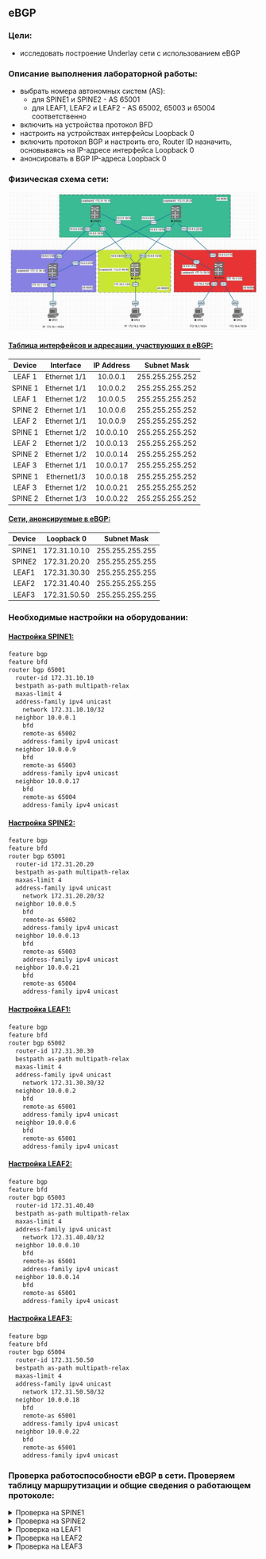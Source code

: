 ## eBGP

### Цели:
- исследовать построение Underlay сети с использованием eBGP

### Описание выполнения лабораторной работы:
- выбрать номера автономных систем (AS):
    - для SPINE1 и SPINE2 - AS 65001
    - для LEAF1, LEAF2 и LEAF2 - AS 65002, 65003 и 65004 соответственно
- включить на устройства протокол BFD
- настроить на устройствах интерфейсы Loopback 0
- включить протокол BGP и настроить его, Router ID назначить, основываясь на IP-адресе интерфейса Loopback 0
- анонсировать в BGP IP-адреса Loopback 0

### Физическая схема сети:
![Схема](Network_topology_with_ebgp.jpg)

#### <u>Таблица интерфейсов и адресации, участвующих в eBGP:</u>

|Device|Interface|IP Address|Subnet Mask|
|:-:|:-:|:-:|:-:|
|LEAF 1|Ethernet 1/1|10.0.0.1|255.255.255.252|
|SPINE 1|Ethernet 1/1|10.0.0.2|255.255.255.252|
|LEAF 1|Ethernet 1/2|10.0.0.5|255.255.255.252|
|SPINE 2|Ethernet 1/1|10.0.0.6|255.255.255.252|
|LEAF 2|Ethernet 1/1|10.0.0.9|255.255.255.252|
|SPINE 1|Ethernet 1/2|10.0.0.10|255.255.255.252|
|LEAF 2|Ethernet 1/2|10.0.0.13|255.255.255.252|
|SPINE 2|Ethernet 1/2|10.0.0.14|255.255.255.252|
|LEAF 3|Ethernet 1/1|10.0.0.17|255.255.255.252|
|SPINE 1|Ethernet1/3|10.0.0.18|255.255.255.252|
|LEAF 3|Ethernet 1/2|10.0.0.21|255.255.255.252|
|SPINE 2|Ethernet 1/3|10.0.0.22|255.255.255.252|

#### <u>Сети, анонсируемые в eBGP:</u>

|Device|Loopback 0|Subnet Mask|
|:-:|:-:|:-:|
|SPINE1|172.31.10.10|255.255.255.255|
|SPINE2|172.31.20.20|255.255.255.255|
|LEAF1|172.31.30.30|255.255.255.255|
|LEAF2|172.31.40.40|255.255.255.255|
|LEAF3|172.31.50.50|255.255.255.255|

### Необходимые настройки на оборудовании:

#### <u>Настройка SPINE1:</u>
```
feature bgp
feature bfd
router bgp 65001
  router-id 172.31.10.10
  bestpath as-path multipath-relax
  maxas-limit 4
  address-family ipv4 unicast
    network 172.31.10.10/32
  neighbor 10.0.0.1
    bfd
    remote-as 65002
    address-family ipv4 unicast
  neighbor 10.0.0.9
    bfd
    remote-as 65003
    address-family ipv4 unicast
  neighbor 10.0.0.17
    bfd
    remote-as 65004
    address-family ipv4 unicast
```
#### <u>Настройка SPINE2:</u>
```
feature bgp
feature bfd
router bgp 65001
  router-id 172.31.20.20
  bestpath as-path multipath-relax
  maxas-limit 4
  address-family ipv4 unicast
    network 172.31.20.20/32
  neighbor 10.0.0.5
    bfd
    remote-as 65002
    address-family ipv4 unicast
  neighbor 10.0.0.13
    bfd
    remote-as 65003
    address-family ipv4 unicast
  neighbor 10.0.0.21
    bfd
    remote-as 65004
    address-family ipv4 unicast
```
#### <u>Настройка LEAF1:</u>
```
feature bgp
feature bfd
router bgp 65002
  router-id 172.31.30.30
  bestpath as-path multipath-relax
  maxas-limit 4
  address-family ipv4 unicast
    network 172.31.30.30/32
  neighbor 10.0.0.2
    bfd
    remote-as 65001
    address-family ipv4 unicast
  neighbor 10.0.0.6
    bfd
    remote-as 65001
    address-family ipv4 unicast
```
#### <u>Настройка LEAF2:</u>
```
feature bgp
feature bfd
router bgp 65003
  router-id 172.31.40.40
  bestpath as-path multipath-relax
  maxas-limit 4
  address-family ipv4 unicast
    network 172.31.40.40/32
  neighbor 10.0.0.10
    bfd
    remote-as 65001
    address-family ipv4 unicast
  neighbor 10.0.0.14
    bfd
    remote-as 65001
    address-family ipv4 unicast
```
#### <u>Настройка LEAF3:</u>
```
feature bgp
feature bfd
router bgp 65004
  router-id 172.31.50.50
  bestpath as-path multipath-relax
  maxas-limit 4
  address-family ipv4 unicast
    network 172.31.50.50/32
  neighbor 10.0.0.18
    bfd
    remote-as 65001
    address-family ipv4 unicast
  neighbor 10.0.0.22
    bfd
    remote-as 65001
    address-family ipv4 unicast
```
### Проверка работоспособности eBGP в сети. Проверяем таблицу маршрутизации и общие сведения о работающем протоколе:

<details>
<summary>Проверка на SPINE1</summary>

```
SPINE1# sh ip bgp summary 
BGP summary information for VRF default, address family IPv4 Unicast
BGP router identifier 172.31.10.10, local AS number 65001
BGP table version is 9, IPv4 Unicast config peers 3, capable peers 3
4 network entries and 4 paths using 976 bytes of memory
BGP attribute entries [4/688], BGP AS path entries [3/18]
BGP community entries [0/0], BGP clusterlist entries [0/0]

Neighbor        V    AS MsgRcvd MsgSent   TblVer  InQ OutQ Up/Down  State/PfxRcd
10.0.0.1        4 65002      13      12        9    0    0 00:06:35 1         
10.0.0.9        4 65003      11      10        9    0    0 00:04:04 1         
10.0.0.17       4 65004       9       8        9    0    0 00:02:03 1    

SPINE1# sh ip bgp 
BGP routing table information for VRF default, address family IPv4 Unicast
BGP table version is 9, Local Router ID is 172.31.10.10
Status: s-suppressed, x-deleted, S-stale, d-dampened, h-history, *-valid, >-best
Path type: i-internal, e-external, c-confed, l-local, a-aggregate, r-redist, I-injected
Origin codes: i - IGP, e - EGP, ? - incomplete, | - multipath, & - backup, 2 - best2

   Network            Next Hop            Metric     LocPrf     Weight Path
*>l172.31.10.10/32    0.0.0.0                           100      32768 i
*>e172.31.30.30/32    10.0.0.1                                       0 65002 i
*>e172.31.40.40/32    10.0.0.9                                       0 65003 i
*>e172.31.50.50/32    10.0.0.17                                      0 65004 i

SPINE1# sh ip route bgp-65001 
IP Route Table for VRF "default"
'*' denotes best ucast next-hop
'**' denotes best mcast next-hop
'[x/y]' denotes [preference/metric]
'%<string>' in via output denotes VRF <string>

172.31.30.30/32, ubest/mbest: 1/0
    *via 10.0.0.1, [20/0], 00:09:13, bgp-65001, external, tag 65002
172.31.40.40/32, ubest/mbest: 1/0
    *via 10.0.0.9, [20/0], 00:06:42, bgp-65001, external, tag 65003
172.31.50.50/32, ubest/mbest: 1/0
    *via 10.0.0.17, [20/0], 00:04:41, bgp-65001, external, tag 65004
```
</details>
<details>
<summary>Проверка на SPINE2</summary>

```
SPINE2# sh ip bgp summary 
BGP summary information for VRF default, address family IPv4 Unicast
BGP router identifier 172.31.20.20, local AS number 65001
BGP table version is 9, IPv4 Unicast config peers 3, capable peers 3
4 network entries and 4 paths using 976 bytes of memory
BGP attribute entries [4/688], BGP AS path entries [3/18]
BGP community entries [0/0], BGP clusterlist entries [0/0]

Neighbor        V    AS MsgRcvd MsgSent   TblVer  InQ OutQ Up/Down  State/PfxRcd
10.0.0.5        4 65002      16      15        9    0    0 00:09:38 1         
10.0.0.13       4 65003      14      13        9    0    0 00:07:10 1         
10.0.0.21       4 65004      12      11        9    0    0 00:05:08 1  

SPINE2# sh ip bgp 
BGP routing table information for VRF default, address family IPv4 Unicast
BGP table version is 9, Local Router ID is 172.31.20.20
Status: s-suppressed, x-deleted, S-stale, d-dampened, h-history, *-valid, >-best
Path type: i-internal, e-external, c-confed, l-local, a-aggregate, r-redist, I-injected
Origin codes: i - IGP, e - EGP, ? - incomplete, | - multipath, & - backup, 2 - best2

   Network            Next Hop            Metric     LocPrf     Weight Path
*>l172.31.20.20/32    0.0.0.0                           100      32768 i
*>e172.31.30.30/32    10.0.0.5                                       0 65002 i
*>e172.31.40.40/32    10.0.0.13                                      0 65003 i
*>e172.31.50.50/32    10.0.0.21                                      0 65004 i

SPINE2# sh ip route bgp
IP Route Table for VRF "default"
'*' denotes best ucast next-hop
'**' denotes best mcast next-hop
'[x/y]' denotes [preference/metric]
'%<string>' in via output denotes VRF <string>

172.31.30.30/32, ubest/mbest: 1/0
    *via 10.0.0.5, [20/0], 00:10:38, bgp-65001, external, tag 65002
172.31.40.40/32, ubest/mbest: 1/0
    *via 10.0.0.13, [20/0], 00:08:10, bgp-65001, external, tag 65003
172.31.50.50/32, ubest/mbest: 1/0
    *via 10.0.0.21, [20/0], 00:06:08, bgp-65001, external, tag 65004
```
</details>
<details>
<summary>Проверка на LEAF1</summary>

```
LEAF1# sh ip bgp summary 
BGP summary information for VRF default, address family IPv4 Unicast
BGP router identifier 172.31.30.30, local AS number 65002
BGP table version is 11, IPv4 Unicast config peers 2, capable peers 2
5 network entries and 7 paths using 1460 bytes of memory
BGP attribute entries [4/688], BGP AS path entries [3/26]
BGP community entries [0/0], BGP clusterlist entries [0/0]

Neighbor        V    AS MsgRcvd MsgSent   TblVer  InQ OutQ Up/Down  State/PfxRcd
10.0.0.2        4 65001      20      17       11    0    0 00:11:19 3         
10.0.0.6        4 65001      19      17       11    0    0 00:11:07 3  

LEAF1# sh ip bgp 
BGP routing table information for VRF default, address family IPv4 Unicast
BGP table version is 11, Local Router ID is 172.31.30.30
Status: s-suppressed, x-deleted, S-stale, d-dampened, h-history, *-valid, >-best
Path type: i-internal, e-external, c-confed, l-local, a-aggregate, r-redist, I-injected
Origin codes: i - IGP, e - EGP, ? - incomplete, | - multipath, & - backup, 2 - best2

   Network            Next Hop            Metric     LocPrf     Weight Path
*>e172.31.10.10/32    10.0.0.2                                       0 65001 i
*>e172.31.20.20/32    10.0.0.6                                       0 65001 i
*>l172.31.30.30/32    0.0.0.0                           100      32768 i
* e172.31.40.40/32    10.0.0.6                                       0 65001 65003 i
*>e                   10.0.0.2                                       0 65001 65003 i
* e172.31.50.50/32    10.0.0.6                                       0 65001 65004 i
*>e                   10.0.0.2                                       0 65001 65004 i

LEAF1# sh ip route bgp-65002 
IP Route Table for VRF "default"
'*' denotes best ucast next-hop
'**' denotes best mcast next-hop
'[x/y]' denotes [preference/metric]
'%<string>' in via output denotes VRF <string>

172.31.10.10/32, ubest/mbest: 1/0
    *via 10.0.0.2, [20/0], 00:12:14, bgp-65002, external, tag 65001
172.31.20.20/32, ubest/mbest: 1/0
    *via 10.0.0.6, [20/0], 00:12:02, bgp-65002, external, tag 65001
172.31.40.40/32, ubest/mbest: 1/0
    *via 10.0.0.2, [20/0], 00:09:44, bgp-65002, external, tag 65001
172.31.50.50/32, ubest/mbest: 1/0
    *via 10.0.0.2, [20/0], 00:07:42, bgp-65002, external, tag 65001
```
</details>
<details>
<summary>Проверка на LEAF2</summary>

```
LEAF2# sh ip bgp summary 
BGP summary information for VRF default, address family IPv4 Unicast
BGP router identifier 172.31.40.40, local AS number 65003
BGP table version is 11, IPv4 Unicast config peers 2, capable peers 2
5 network entries and 7 paths using 1460 bytes of memory
BGP attribute entries [4/688], BGP AS path entries [3/26]
BGP community entries [0/0], BGP clusterlist entries [0/0]

Neighbor        V    AS MsgRcvd MsgSent   TblVer  InQ OutQ Up/Down  State/PfxRcd
10.0.0.10       4 65001      19      16       11    0    0 00:10:40 3         
10.0.0.14       4 65001      19      16       11    0    0 00:10:30 3  

LEAF2# sh ip bgp 
BGP routing table information for VRF default, address family IPv4 Unicast
BGP table version is 11, Local Router ID is 172.31.40.40
Status: s-suppressed, x-deleted, S-stale, d-dampened, h-history, *-valid, >-best
Path type: i-internal, e-external, c-confed, l-local, a-aggregate, r-redist, I-injected
Origin codes: i - IGP, e - EGP, ? - incomplete, | - multipath, & - backup, 2 - best2

   Network            Next Hop            Metric     LocPrf     Weight Path
*>e172.31.10.10/32    10.0.0.10                                      0 65001 i
*>e172.31.20.20/32    10.0.0.14                                      0 65001 i
* e172.31.30.30/32    10.0.0.14                                      0 65001 65002 i
*>e                   10.0.0.10                                      0 65001 65002 i
*>l172.31.40.40/32    0.0.0.0                           100      32768 i
* e172.31.50.50/32    10.0.0.14                                      0 65001 65004 i
*>e                   10.0.0.10                                      0 65001 65004 i

LEAF2# sh ip route bgp-65003 
IP Route Table for VRF "default"
'*' denotes best ucast next-hop
'**' denotes best mcast next-hop
'[x/y]' denotes [preference/metric]
'%<string>' in via output denotes VRF <string>

172.31.10.10/32, ubest/mbest: 1/0
    *via 10.0.0.10, [20/0], 00:11:17, bgp-65003, external, tag 65001
172.31.20.20/32, ubest/mbest: 1/0
    *via 10.0.0.14, [20/0], 00:11:07, bgp-65003, external, tag 65001
172.31.30.30/32, ubest/mbest: 1/0
    *via 10.0.0.10, [20/0], 00:11:17, bgp-65003, external, tag 65001
172.31.50.50/32, ubest/mbest: 1/0
    *via 10.0.0.10, [20/0], 00:09:16, bgp-65003, external, tag 65001
```
</details>
<details>
<summary>Проверка на LEAF3</summary>

```
LEAF3# sh ip bgp summary 
BGP summary information for VRF default, address family IPv4 Unicast
BGP router identifier 172.31.50.50, local AS number 65004
BGP table version is 11, IPv4 Unicast config peers 2, capable peers 2
5 network entries and 7 paths using 1460 bytes of memory
BGP attribute entries [4/688], BGP AS path entries [3/26]
BGP community entries [0/0], BGP clusterlist entries [0/0]

Neighbor        V    AS MsgRcvd MsgSent   TblVer  InQ OutQ Up/Down  State/PfxRcd
10.0.0.18       4 65001      21      18       11    0    0 00:12:19 3         
10.0.0.22       4 65001      21      18       11    0    0 00:12:08 3 

LEAF3# sh ip bgp
BGP routing table information for VRF default, address family IPv4 Unicast
BGP table version is 11, Local Router ID is 172.31.50.50
Status: s-suppressed, x-deleted, S-stale, d-dampened, h-history, *-valid, >-best
Path type: i-internal, e-external, c-confed, l-local, a-aggregate, r-redist, I-injected
Origin codes: i - IGP, e - EGP, ? - incomplete, | - multipath, & - backup, 2 - best2

   Network            Next Hop            Metric     LocPrf     Weight Path
*>e172.31.10.10/32    10.0.0.18                                      0 65001 i
*>e172.31.20.20/32    10.0.0.22                                      0 65001 i
* e172.31.30.30/32    10.0.0.22                                      0 65001 65002 i
*>e                   10.0.0.18                                      0 65001 65002 i
* e172.31.40.40/32    10.0.0.22                                      0 65001 65003 i
*>e                   10.0.0.18                                      0 65001 65003 i
*>l172.31.50.50/32    0.0.0.0                           100      32768 i

LEAF3# sh ip route bgp-65004 
IP Route Table for VRF "default"
'*' denotes best ucast next-hop
'**' denotes best mcast next-hop
'[x/y]' denotes [preference/metric]
'%<string>' in via output denotes VRF <string>

172.31.10.10/32, ubest/mbest: 1/0
    *via 10.0.0.18, [20/0], 00:12:52, bgp-65004, external, tag 65001
172.31.20.20/32, ubest/mbest: 1/0
    *via 10.0.0.22, [20/0], 00:12:41, bgp-65004, external, tag 65001
172.31.30.30/32, ubest/mbest: 1/0
    *via 10.0.0.18, [20/0], 00:12:52, bgp-65004, external, tag 65001
172.31.40.40/32, ubest/mbest: 1/0
    *via 10.0.0.18, [20/0], 00:12:52, bgp-65004, external, tag 65001
```

Вывод команд свидетельствует, что все L3-коммутаторы установили соседство по eBGP и обмениваются маршрутной информацией.